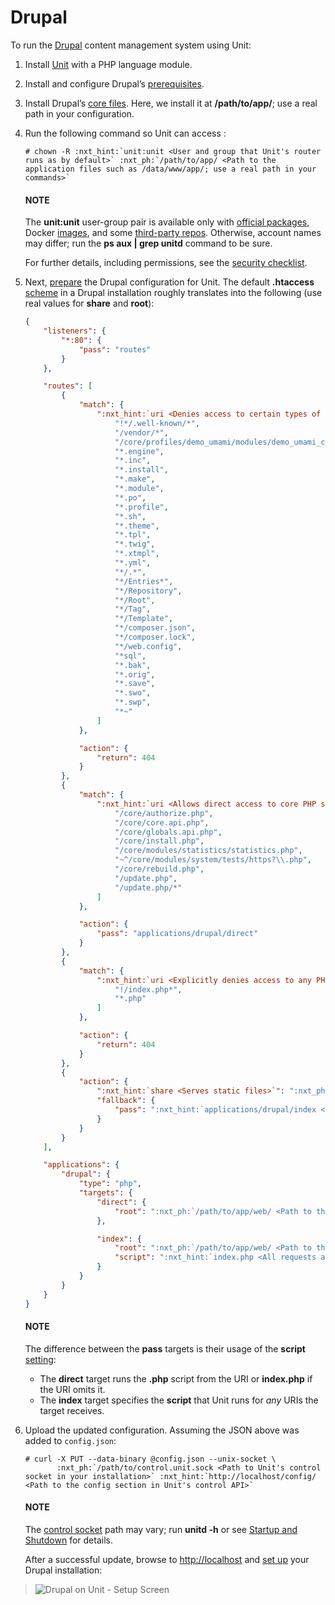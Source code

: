 # Drupal

To run the [Drupal](https://www.drupal.org) content management system using
Unit:

1. Install [Unit](../installation.md#installation-precomp-pkgs) with a PHP language module.
2. Install and configure Drupal’s [prerequisites](https://www.drupal.org/docs/system-requirements).
3. Install Drupal’s [core files](https://www.drupal.org/docs/develop/using-composer/manage-dependencies#download-core).  Here, we install it at **/path/to/app/**; use
   a real path in your configuration.
4. Run the following command so Unit can access :
   ```console
   # chown -R :nxt_hint:`unit:unit <User and group that Unit's router runs as by default>` :nxt_ph:`/path/to/app/ <Path to the application files such as /data/www/app/; use a real path in your commands>`
   ```

   #### NOTE
   The **unit:unit** user-group pair is available only with [official
   packages](../installation.md#installation-precomp-pkgs), Docker [images](../installation.md#installation-docker), and some [third-party repos](../installation.md#installation-community-repos).  Otherwise, account names may differ; run
   the **ps aux | grep unitd** command to be sure.

   For further details, including permissions, see the [security checklist](security.md#security-apps).
5. Next, [prepare](../configuration.md#configuration-php) the Drupal configuration for Unit.
   The default **.htaccess** [scheme](https://github.com/drupal/drupal)
   in a Drupal installation roughly translates into the following (use real
   values for **share** and **root**):
   ```json
   {
       "listeners": {
           "*:80": {
               "pass": "routes"
           }
       },

       "routes": [
           {
               "match": {
                   ":nxt_hint:`uri <Denies access to certain types of files and directories best kept hidden, allows access to well-known locations according to RFC 5785>`": [
                       "!*/.well-known/*",
                       "/vendor/*",
                       "/core/profiles/demo_umami/modules/demo_umami_content/default_content/*",
                       "*.engine",
                       "*.inc",
                       "*.install",
                       "*.make",
                       "*.module",
                       "*.po",
                       "*.profile",
                       "*.sh",
                       "*.theme",
                       "*.tpl",
                       "*.twig",
                       "*.xtmpl",
                       "*.yml",
                       "*/.*",
                       "*/Entries*",
                       "*/Repository",
                       "*/Root",
                       "*/Tag",
                       "*/Template",
                       "*/composer.json",
                       "*/composer.lock",
                       "*/web.config",
                       "*sql",
                       "*.bak",
                       "*.orig",
                       "*.save",
                       "*.swo",
                       "*.swp",
                       "*~"
                   ]
               },

               "action": {
                   "return": 404
               }
           },
           {
               "match": {
                   ":nxt_hint:`uri <Allows direct access to core PHP scripts>`": [
                       "/core/authorize.php",
                       "/core/core.api.php",
                       "/core/globals.api.php",
                       "/core/install.php",
                       "/core/modules/statistics/statistics.php",
                       "~^/core/modules/system/tests/https?\\.php",
                       "/core/rebuild.php",
                       "/update.php",
                       "/update.php/*"
                   ]
               },

               "action": {
                   "pass": "applications/drupal/direct"
               }
           },
           {
               "match": {
                   ":nxt_hint:`uri <Explicitly denies access to any PHP scripts other than index.php>`": [
                       "!/index.php*",
                       "*.php"
                   ]
               },

               "action": {
                   "return": 404
               }
           },
           {
               "action": {
                   ":nxt_hint:`share <Serves static files>`": ":nxt_ph:`/path/to/app/web <Path to the web/ directory; use a real path in your configuration>`$uri",
                   "fallback": {
                       "pass": ":nxt_hint:`applications/drupal/index <Funnels all requests to index.php>`"
                   }
               }
           }
       ],

       "applications": {
           "drupal": {
               "type": "php",
               "targets": {
                   "direct": {
                       "root": ":nxt_ph:`/path/to/app/web/ <Path to the web/ directory; use a real path in your configuration>`"
                   },

                   "index": {
                       "root": ":nxt_ph:`/path/to/app/web/ <Path to the web/ directory; use a real path in your configuration>`",
                       "script": ":nxt_hint:`index.php <All requests are handled by a single script>`"
                   }
               }
           }
       }
   }
   ```

   #### NOTE
   The difference between the **pass** targets is their usage of
   the **script** [setting](../configuration.md#configuration-php):
   - The **direct** target runs the **.php** script from the
     URI or **index.php** if the URI omits it.
   - The **index** target specifies the **script** that Unit
     runs for *any* URIs the target receives.
6. Upload the updated configuration.  Assuming the JSON above was added to
   `config.json`:
   ```console
   # curl -X PUT --data-binary @config.json --unix-socket \
          :nxt_ph:`/path/to/control.unit.sock <Path to Unit's control socket in your installation>` :nxt_hint:`http://localhost/config/ <Path to the config section in Unit's control API>`
   ```

   #### NOTE
   The [control socket](../controlapi.md#configuration-socket) path may vary; run
   **unitd -h** or see [Startup and Shutdown](source.md#source-startup) for details.

   After a successful update, browse to [http://localhost](http://localhost) and [set up](https://www.drupal.org/docs/develop/using-composer/manage-dependencies#s-install-drupal-using-the-standard-web-interface)
   your Drupal installation:

> ![Drupal on Unit - Setup Screen](images/drupal.png)
